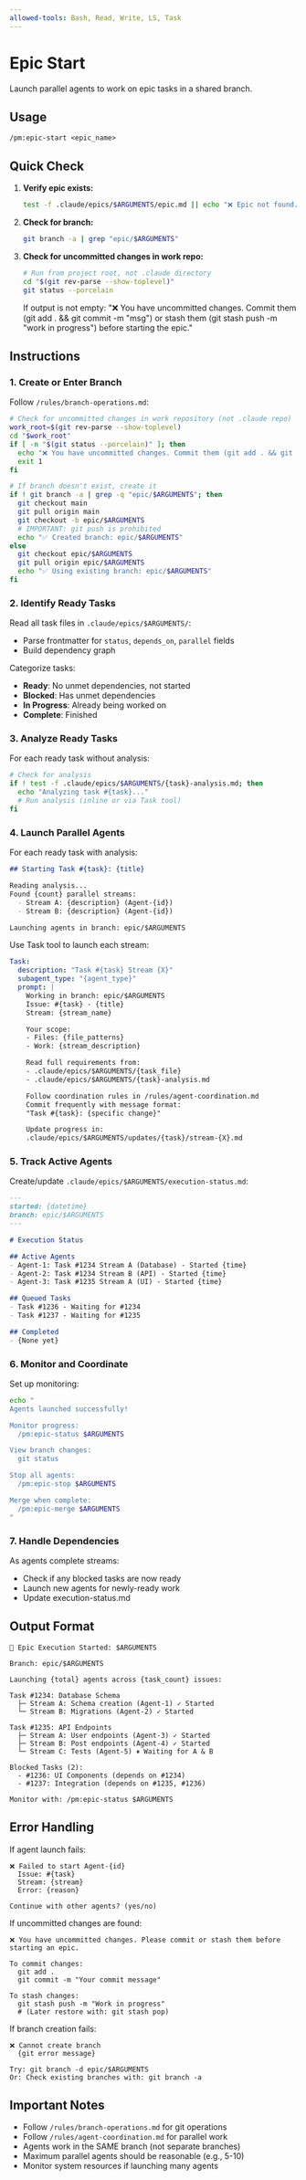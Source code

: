 ```yaml
---
allowed-tools: Bash, Read, Write, LS, Task
---
```


# Epic Start

Launch parallel agents to work on epic tasks in a shared branch.

## Usage
```
/pm:epic-start <epic_name>
```

## Quick Check

1. **Verify epic exists:**
   ```bash
   test -f .claude/epics/$ARGUMENTS/epic.md || echo "❌ Epic not found. Run: /pm:prd-parse $ARGUMENTS"
   ```

2. **Check for branch:**
   ```bash
   git branch -a | grep "epic/$ARGUMENTS"
   ```

3. **Check for uncommitted changes in work repo:**
   ```bash
   # Run from project root, not .claude directory
   cd "$(git rev-parse --show-toplevel)"
   git status --porcelain
   ```
   If output is not empty: "❌ You have uncommitted changes. Commit them (git add . && git commit -m \"msg\") or stash them (git stash push -m \"work in progress\") before starting the epic."

## Instructions

### 1. Create or Enter Branch

Follow `/rules/branch-operations.md`:

```bash
# Check for uncommitted changes in work repository (not .claude repo)
work_root=$(git rev-parse --show-toplevel)
cd "$work_root"
if [ -n "$(git status --porcelain)" ]; then
  echo "❌ You have uncommitted changes. Commit them (git add . && git commit -m \"msg\") or stash them (git stash push -m \"work in progress\") before starting the epic."
  exit 1
fi

# If branch doesn't exist, create it
if ! git branch -a | grep -q "epic/$ARGUMENTS"; then
  git checkout main
  git pull origin main
  git checkout -b epic/$ARGUMENTS
  # IMPORTANT: git push is prohibited
  echo "✅ Created branch: epic/$ARGUMENTS"
else
  git checkout epic/$ARGUMENTS
  git pull origin epic/$ARGUMENTS
  echo "✅ Using existing branch: epic/$ARGUMENTS"
fi
```

### 2. Identify Ready Tasks

Read all task files in `.claude/epics/$ARGUMENTS/`:
- Parse frontmatter for `status`, `depends_on`, `parallel` fields
- Build dependency graph

Categorize tasks:
- **Ready**: No unmet dependencies, not started
- **Blocked**: Has unmet dependencies
- **In Progress**: Already being worked on
- **Complete**: Finished

### 3. Analyze Ready Tasks

For each ready task without analysis:
```bash
# Check for analysis
if ! test -f .claude/epics/$ARGUMENTS/{task}-analysis.md; then
  echo "Analyzing task #{task}..."
  # Run analysis (inline or via Task tool)
fi
```

### 4. Launch Parallel Agents

For each ready task with analysis:

```markdown
## Starting Task #{task}: {title}

Reading analysis...
Found {count} parallel streams:
  - Stream A: {description} (Agent-{id})
  - Stream B: {description} (Agent-{id})

Launching agents in branch: epic/$ARGUMENTS
```

Use Task tool to launch each stream:
```yaml
Task:
  description: "Task #{task} Stream {X}"
  subagent_type: "{agent_type}"
  prompt: |
    Working in branch: epic/$ARGUMENTS
    Issue: #{task} - {title}
    Stream: {stream_name}

    Your scope:
    - Files: {file_patterns}
    - Work: {stream_description}

    Read full requirements from:
    - .claude/epics/$ARGUMENTS/{task_file}
    - .claude/epics/$ARGUMENTS/{task}-analysis.md

    Follow coordination rules in /rules/agent-coordination.md
    Commit frequently with message format:
    "Task #{task}: {specific change}"

    Update progress in:
    .claude/epics/$ARGUMENTS/updates/{task}/stream-{X}.md
```

### 5. Track Active Agents

Create/update `.claude/epics/$ARGUMENTS/execution-status.md`:

```markdown
---
started: {datetime}
branch: epic/$ARGUMENTS
---

# Execution Status

## Active Agents
- Agent-1: Task #1234 Stream A (Database) - Started {time}
- Agent-2: Task #1234 Stream B (API) - Started {time}
- Agent-3: Task #1235 Stream A (UI) - Started {time}

## Queued Tasks
- Task #1236 - Waiting for #1234
- Task #1237 - Waiting for #1235

## Completed
- {None yet}
```

### 6. Monitor and Coordinate

Set up monitoring:
```bash
echo "
Agents launched successfully!

Monitor progress:
  /pm:epic-status $ARGUMENTS

View branch changes:
  git status

Stop all agents:
  /pm:epic-stop $ARGUMENTS

Merge when complete:
  /pm:epic-merge $ARGUMENTS
"
```

### 7. Handle Dependencies

As agents complete streams:
- Check if any blocked tasks are now ready
- Launch new agents for newly-ready work
- Update execution-status.md

## Output Format

```
🚀 Epic Execution Started: $ARGUMENTS

Branch: epic/$ARGUMENTS

Launching {total} agents across {task_count} issues:

Task #1234: Database Schema
  ├─ Stream A: Schema creation (Agent-1) ✓ Started
  └─ Stream B: Migrations (Agent-2) ✓ Started

Task #1235: API Endpoints
  ├─ Stream A: User endpoints (Agent-3) ✓ Started
  ├─ Stream B: Post endpoints (Agent-4) ✓ Started
  └─ Stream C: Tests (Agent-5) ⏸ Waiting for A & B

Blocked Tasks (2):
  - #1236: UI Components (depends on #1234)
  - #1237: Integration (depends on #1235, #1236)

Monitor with: /pm:epic-status $ARGUMENTS
```

## Error Handling

If agent launch fails:
```
❌ Failed to start Agent-{id}
  Issue: #{task}
  Stream: {stream}
  Error: {reason}

Continue with other agents? (yes/no)
```

If uncommitted changes are found:
```
❌ You have uncommitted changes. Please commit or stash them before starting an epic.

To commit changes:
  git add .
  git commit -m "Your commit message"

To stash changes:
  git stash push -m "Work in progress"
  # (Later restore with: git stash pop)
```

If branch creation fails:
```
❌ Cannot create branch
  {git error message}

Try: git branch -d epic/$ARGUMENTS
Or: Check existing branches with: git branch -a
```

## Important Notes

- Follow `/rules/branch-operations.md` for git operations
- Follow `/rules/agent-coordination.md` for parallel work
- Agents work in the SAME branch (not separate branches)
- Maximum parallel agents should be reasonable (e.g., 5-10)
- Monitor system resources if launching many agents
